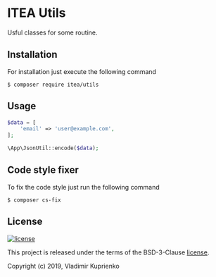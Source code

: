 ITEA Utils
==========

Usful classes for some routine.

Installation
------------

For installation just execute the following command

```
$ composer require itea/utils
```

Usage
-----

```php
$data = [
    'email' => 'user@example.com',
];

\App\JsonUtil::encode($data);
```

Code style fixer
----------------


To fix the code style just run the following command

```
$ composer cs-fix
```

License
-------

[![license](https://img.shields.io/github/license/greeflas/default-project.svg)](LICENSE)

This project is released under the terms of the BSD-3-Clause [license](LICENSE).

Copyright (c) 2019, Vladimir Kuprienko
